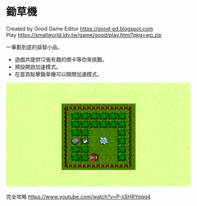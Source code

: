 # 鋤草機

Created by Good Game Editor https://good-ed.blogspot.com <br/>
Play https://smallworld.idv.tw/game/good/play.html?pkg=wg.zip

一筆劃到底的益智小品。

* 遊戲共提供12張有趣的關卡等你來挑戰。
* 預設開啟加速模式。
* 在首頁點擊鋤草機可以開關加速模式。

![image](wg2.png)

完全攻略 https://www.youtube.com/watch?v=P-sSHRYqqg4
